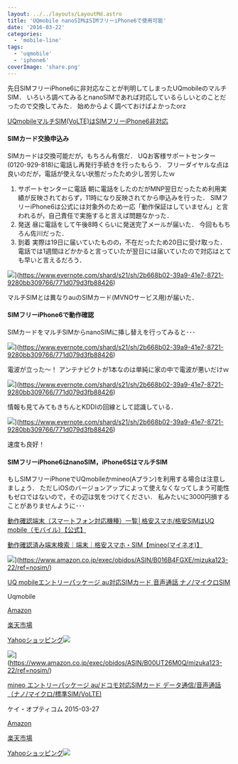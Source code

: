 ```yaml
---
layout: ../../layouts/LayoutMd.astro
title: 'UQmobile nanoSIMはSIMフリーiPhone6で使用可能'
date: '2016-03-22'
categories:
  - 'mobile-line'
tags:
  - 'uqmobile'
  - 'iphone6'
coverImage: 'share.png'
---
```


先日SIMフリーiPhone6に非対応なことが判明してしまったUQmobileのマルチSIM． いろいろ調べてみるとnanoSIMであれば対応しているらしいとのことだったので交換してみた． 始めからよく調べておけばよかったorz

[UQmobileマルチSIM\(VoLTE\)はSIMフリーiPhone6非対応](https://mizuka123.net/6964/)

#### SIMカード交換申込み

SIMカードは交換可能だが，もちろん有償だ． UQお客様サポートセンター(0120-929-818)に電話し再発行手続きを行ったもらう． フリーダイヤルな点は良いのだが，電話が使えない状態だったため少し苦労したｗ

1. サポートセンターに電話 朝に電話をしたのだがMNP翌日だったため利用実績が反映されておらず，11時になり反映されてから申込みを行った． SIMフリーiPhone6は公式には対象外のため一応「動作保証はしていません」と言われるが，自己責任で実施すると言えば問題なかった．
2. 発送 昼に電話をして午後8時くらいに発送完了メールが届いた． 今回ももちろん佐川だった．
3. 到着 実際は19日に届いていたものの，不在だったため20日に受け取った． 電話では1週間ほどかかると言っていたが翌日には届いていたので対応はとても早いと言えるだろう．

![](https://www.evernote.com/shard/s21/sh/2b668b02-39a9-41e7-8721-9280bb309766/771d079d3fb88426/res/d3f9d11e-f6ea-41d7-9f3c-9741aeebd907/P3200086.jpg?resizeSmall&width=832)](https://www.evernote.com/shard/s21/sh/2b668b02-39a9-41e7-8721-9280bb309766/771d079d3fb88426)

マルチSIMとは異なりauのSIMカード(MVNOサービス用)が届いた．

#### SIMフリーiPhone6で動作確認

SIMカードをマルチSIMからnanoSIMに挿し替えを行ってみると･･･

![](https://www.evernote.com/shard/s21/sh/2b668b02-39a9-41e7-8721-9280bb309766/771d079d3fb88426/res/bd170993-1391-42c1-8ea2-280ee077898f/IMG_3931.PNG?resizeSmall&width=832)](https://www.evernote.com/shard/s21/sh/2b668b02-39a9-41e7-8721-9280bb309766/771d079d3fb88426)

電波が立った～！ アンテナピクトが1本なのは単純に家の中で電波が悪いだけｗ

![](https://www.evernote.com/shard/s21/sh/2b668b02-39a9-41e7-8721-9280bb309766/771d079d3fb88426/res/0d0d7e2f-5b0f-40a1-afb4-7f1ea8be21ec/IMG_3932.PNG?resizeSmall&width=832)](https://www.evernote.com/shard/s21/sh/2b668b02-39a9-41e7-8721-9280bb309766/771d079d3fb88426)

情報も見てみてもきちんとKDDIの回線として認識している．

![](https://www.evernote.com/shard/s21/sh/2b668b02-39a9-41e7-8721-9280bb309766/771d079d3fb88426/res/12be8d69-4caf-4fbe-a295-c0a9bde5e7ee/IMG_3930.PNG?resizeSmall&width=832)](https://www.evernote.com/shard/s21/sh/2b668b02-39a9-41e7-8721-9280bb309766/771d079d3fb88426)

速度も良好！

#### SIMフリーiPhone6はnanoSIM，iPhone6SはマルチSIM

もしSIMフリーiPhoneでUQmobileかmineo(Aプラン)を利用する場合は注意しましょう． ただしiOSのバージョンアップによって使えなくなってしまう可能性もゼロではないので，その辺は気をつけてください． 私みたいに3000円損することがありませんように･･･

[動作確認端末（スマートフォン対応機種）一覧│格安スマホ/格安SIMはUQ mobile（モバイル）【公式】](https://www.uqwimax.jp/mobile/products/sim/devices/)

[動作確認済み端末検索｜端末｜格安スマホ・SIM【mineo\(マイネオ\)】](https://mineo.jp/device/devicelist/?sim=au_all)

![](/archive/images/51QjSf42%2BuL._SL160_.jpg)](https://www.amazon.co.jp/exec/obidos/ASIN/B016B4FGXE/mizuka123-22/ref=nosim/)

[UQ mobileエントリーパッケージ au対応SIMカード 音声通話 ナノ/マイクロSIM](https://www.amazon.co.jp/exec/obidos/ASIN/B016B4FGXE/mizuka123-22/ref=nosim/)

Uqmobile

[Amazon](http://www.amazon.co.jp/gp/search?keywords=UQ%20mobile%83G%83%93%83g%83%8A%81%5B%83p%83b%83P%81%5B%83W%20au%91%CE%89%9ESIM%83J%81%5B%83h%20%89%B9%90%BA%92%CA%98b%20%83i%83m%2F%83%7D%83C%83N%83%8DSIM&__mk_ja_JP=%83J%83%5E%83J%83i&tag=mizuka123-22)

[楽天市場](http://hb.afl.rakuten.co.jp/hgc/032b53ee.4b34c5ee.0f4a541e.f440145e/?pc=http%3A%2F%2Fsearch.rakuten.co.jp%2Fsearch%2Fmall%2FUQ%2520mobile%25E3%2582%25A8%25E3%2583%25B3%25E3%2583%2588%25E3%2583%25AA%25E3%2583%25BC%25E3%2583%2591%25E3%2583%2583%25E3%2582%25B1%25E3%2583%25BC%25E3%2582%25B8%2520au%25E5%25AF%25BE%25E5%25BF%259CSIM%25E3%2582%25AB%25E3%2583%25BC%25E3%2583%2589%2520%25E9%259F%25B3%25E5%25A3%25B0%25E9%2580%259A%25E8%25A9%25B1%2520%25E3%2583%258A%25E3%2583%258E%252F%25E3%2583%259E%25E3%2582%25A4%25E3%2582%25AF%25E3%2583%25ADSIM%2F-%2Ff.1-p.1-s.1-sf.0-st.A-v.2%3Fx%3D0%26scid%3Daf_ich_link_urltxt%26m%3Dhttp%3A%2F%2Fm.rakuten.co.jp%2F)

[Yahooショッピング![](//ad.jp.ap.valuecommerce.com/servlet/gifbanner?sid=3066752&pid=881990642)](//ck.jp.ap.valuecommerce.com/servlet/referral?sid=3066752&pid=881990642&vc_url=http%3A%2F%2Fsearch.shopping.yahoo.co.jp%2Fsearch%3Fp%3DUQ%2520mobile%25E3%2582%25A8%25E3%2583%25B3%25E3%2583%2588%25E3%2583%25AA%25E3%2583%25BC%25E3%2583%2591%25E3%2583%2583%25E3%2582%25B1%25E3%2583%25BC%25E3%2582%25B8%2520au%25E5%25AF%25BE%25E5%25BF%259CSIM%25E3%2582%25AB%25E3%2583%25BC%25E3%2583%2589%2520%25E9%259F%25B3%25E5%25A3%25B0%25E9%2580%259A%25E8%25A9%25B1%2520%25E3%2583%258A%25E3%2583%258E%252F%25E3%2583%259E%25E3%2582%25A4%25E3%2582%25AF%25E3%2583%25ADSIM)

![](/archive/images/51NTZUXiGLL._SL160_.jpg)](https://www.amazon.co.jp/exec/obidos/ASIN/B00UT26M0Q/mizuka123-22/ref=nosim/)

[mineo エントリーパッケージ au/ドコモ対応SIMカード データ通信/音声通話 （ナノ/マイクロ/標準SIM/VoLTE)](https://www.amazon.co.jp/exec/obidos/ASIN/B00UT26M0Q/mizuka123-22/ref=nosim/)

ケイ・オプティコム 2015-03-27

[Amazon](http://www.amazon.co.jp/gp/search?keywords=mineo%20%83G%83%93%83g%83%8A%81%5B%83p%83b%83P%81%5B%83W%20au%2F%83h%83R%83%82%91%CE%89%9ESIM%83J%81%5B%83h%20%83f%81%5B%83%5E%92%CA%90M%2F%89%B9%90%BA%92%CA%98b%20%81i%83i%83m%2F%83%7D%83C%83N%83%8D%2F%95W%8F%80SIM%2FVoLTE%29&__mk_ja_JP=%83J%83%5E%83J%83i&tag=mizuka123-22)

[楽天市場](http://hb.afl.rakuten.co.jp/hgc/032b53ee.4b34c5ee.0f4a541e.f440145e/?pc=http%3A%2F%2Fsearch.rakuten.co.jp%2Fsearch%2Fmall%2Fmineo%2520%25E3%2582%25A8%25E3%2583%25B3%25E3%2583%2588%25E3%2583%25AA%25E3%2583%25BC%25E3%2583%2591%25E3%2583%2583%25E3%2582%25B1%25E3%2583%25BC%25E3%2582%25B8%2520au%252F%25E3%2583%2589%25E3%2582%25B3%25E3%2583%25A2%25E5%25AF%25BE%25E5%25BF%259CSIM%25E3%2582%25AB%25E3%2583%25BC%25E3%2583%2589%2520%25E3%2583%2587%25E3%2583%25BC%25E3%2582%25BF%25E9%2580%259A%25E4%25BF%25A1%252F%25E9%259F%25B3%25E5%25A3%25B0%25E9%2580%259A%25E8%25A9%25B1%2520%25EF%25BC%2588%25E3%2583%258A%25E3%2583%258E%252F%25E3%2583%259E%25E3%2582%25A4%25E3%2582%25AF%25E3%2583%25AD%252F%25E6%25A8%2599%25E6%25BA%2596SIM%252FVoLTE%2529%2F-%2Ff.1-p.1-s.1-sf.0-st.A-v.2%3Fx%3D0%26scid%3Daf_ich_link_urltxt%26m%3Dhttp%3A%2F%2Fm.rakuten.co.jp%2F)

[Yahooショッピング![](//ad.jp.ap.valuecommerce.com/servlet/gifbanner?sid=3066752&pid=881990642)](//ck.jp.ap.valuecommerce.com/servlet/referral?sid=3066752&pid=881990642&vc_url=http%3A%2F%2Fsearch.shopping.yahoo.co.jp%2Fsearch%3Fp%3Dmineo%2520%25E3%2582%25A8%25E3%2583%25B3%25E3%2583%2588%25E3%2583%25AA%25E3%2583%25BC%25E3%2583%2591%25E3%2583%2583%25E3%2582%25B1%25E3%2583%25BC%25E3%2582%25B8%2520au%252F%25E3%2583%2589%25E3%2582%25B3%25E3%2583%25A2%25E5%25AF%25BE%25E5%25BF%259CSIM%25E3%2582%25AB%25E3%2583%25BC%25E3%2583%2589%2520%25E3%2583%2587%25E3%2583%25BC%25E3%2582%25BF%25E9%2580%259A%25E4%25BF%25A1%252F%25E9%259F%25B3%25E5%25A3%25B0%25E9%2580%259A%25E8%25A9%25B1%2520%25EF%25BC%2588%25E3%2583%258A%25E3%2583%258E%252F%25E3%2583%259E%25E3%2582%25A4%25E3%2582%25AF%25E3%2583%25AD%252F%25E6%25A8%2599%25E6%25BA%2596SIM%252FVoLTE%2529)
